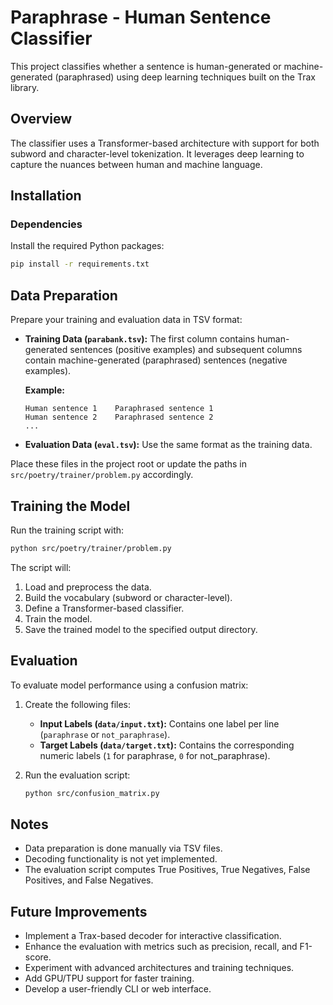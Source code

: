 # Paraphrase - Human Sentence Classifier

This project classifies whether a sentence is human-generated or machine-generated (paraphrased) using deep learning techniques built on the Trax library.

## Overview

The classifier uses a Transformer-based architecture with support for both subword and character-level tokenization. It leverages deep learning to capture the nuances between human and machine language.

## Installation

### Dependencies

Install the required Python packages:

```bash
pip install -r requirements.txt
```

## Data Preparation

Prepare your training and evaluation data in TSV format:
- **Training Data (`parabank.tsv`):** The first column contains human-generated sentences (positive examples) and subsequent columns contain machine-generated (paraphrased) sentences (negative examples).

  **Example:**
  ```tsv
  Human sentence 1    Paraphrased sentence 1
  Human sentence 2    Paraphrased sentence 2
  ...
  ```

- **Evaluation Data (`eval.tsv`):** Use the same format as the training data.

Place these files in the project root or update the paths in `src/poetry/trainer/problem.py` accordingly.

## Training the Model

Run the training script with:

```bash
python src/poetry/trainer/problem.py
```

The script will:
1. Load and preprocess the data.
2. Build the vocabulary (subword or character-level).
3. Define a Transformer-based classifier.
4. Train the model.
5. Save the trained model to the specified output directory.

## Evaluation

To evaluate model performance using a confusion matrix:
1. Create the following files:
   - **Input Labels (`data/input.txt`):** Contains one label per line (`paraphrase` or `not_paraphrase`).
   - **Target Labels (`data/target.txt`):** Contains the corresponding numeric labels (`1` for paraphrase, `0` for not_paraphrase).

2. Run the evaluation script:
   ```bash
   python src/confusion_matrix.py
   ```

## Notes

- Data preparation is done manually via TSV files.
- Decoding functionality is not yet implemented.
- The evaluation script computes True Positives, True Negatives, False Positives, and False Negatives.

## Future Improvements

- Implement a Trax-based decoder for interactive classification.
- Enhance the evaluation with metrics such as precision, recall, and F1-score.
- Experiment with advanced architectures and training techniques.
- Add GPU/TPU support for faster training.
- Develop a user-friendly CLI or web interface.